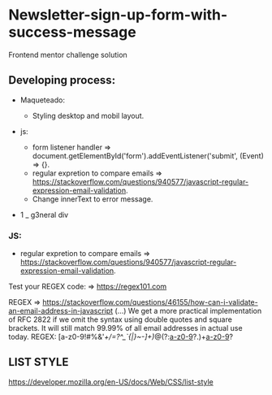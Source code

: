 # Newsletter-sign-up-form-with-success-message
Frontend mentor challenge solution


## Developing process:

- Maqueteado:
  - Styling desktop and mobil layout.
- js:
  - form listener handler => document.getElementById('form').addEventListener('submit', (Event) => {}.
  - regular expretion to compare emails => https://stackoverflow.com/questions/940577/javascript-regular-expression-email-validation.
  - Change innerText to error message.

- 1 _ g3neral div

### JS:
 - regular expretion to compare emails => https://stackoverflow.com/questions/940577/javascript-regular-expression-email-validation.
   
  Test your REGEX code: => https://regex101.com
  
  REGEX => https://stackoverflow.com/questions/46155/how-can-i-validate-an-email-address-in-javascript
  (...) We get a more practical implementation of RFC 2822 if we omit the syntax using double quotes and square brackets. It will still match 99.99% of all email addresses in actual use today.
  REGEX: 
  [a-z0-9!#$%&'*+/=?^_`{|}~-]+(?:\.[a-z0-9!#$%&'*+/=?^_`{|}~-]+)*@(?:[a-z0-9](?:[a-z0-9-]*[a-z0-9])?\.)+[a-z0-9](?:[a-z0-9-]*[a-z0-9])?

## LIST STYLE
  https://developer.mozilla.org/en-US/docs/Web/CSS/list-style 

